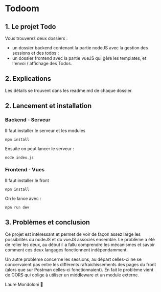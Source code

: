 # Todoom
## 1. Le projet Todo
Vous trouverez deux dossiers : 
- un dossier backend contenant la partie nodeJS avec la gestion des sessions et des todos ;
- un dossier frontend avec la partie vueJS qui gère les templates, et l'envoi / affichage des Todos.

## 2. Explications

Les détails se trouvent dans les readme.md de chaque dossier.

## 2. Lancement et installation
### Backend - Serveur
Il faut installer le serveur et les modules
```
npm install
```

Ensuite on peut lancer le serveur :
```
node index.js
```

### Frontend - Vues
Il faut installer le front
```
npm install
```

On le lance avec : 
```
npm run dev
```

## 3. Problèmes et conclusion
Ce projet est intéressant et permet de voir de façon assez large les possibilités du nodeJS et du vueJS associés ensemble. Le problème a été de relier les deux, au début il a fallu comprendre les mécanismes et savoir comment ces deux langages fonctionnent indépendamment.

Un autre problème concerne les sessions, au départ celles-ci ne se concervaient pas entre les différents rafraichissements des pages du front (alors que sur Postman celles-ci fonctionnaient). En fait le problème vient de CORS qui oblige à utiliser un middleware et un module externe.


Laure Mondoloni
:koala: 

